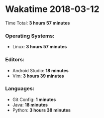 # Wakatime 2018-03-12

Time Total: **3 hours 57 minutes**

### Operating Systems:
- Linux: **3 hours 57 minutes** 

### Editors:
- Android Studio: **18 minutes** 
- Vim: **3 hours 39 minutes** 

### Languages:
- Git Config: **1 minutes** 
- Java: **18 minutes** 
- Python: **3 hours 38 minutes** 

